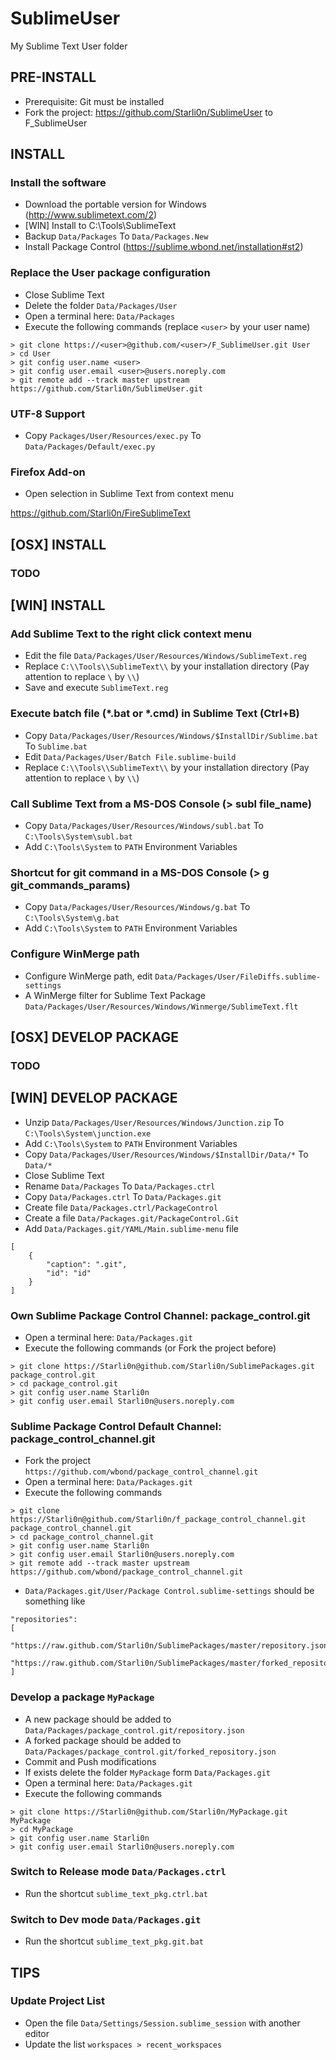 SublimeUser
===========

My Sublime Text User folder


PRE-INSTALL
-----------

- Prerequisite: Git must be installed
- Fork the project: https://github.com/Starli0n/SublimeUser to F_SublimeUser


INSTALL
-------

### Install the software
- Download the portable version for Windows (http://www.sublimetext.com/2)
- [WIN] Install to C:\Tools\SublimeText
- Backup `Data/Packages` To `Data/Packages.New`
- Install Package Control (https://sublime.wbond.net/installation#st2)

### Replace the User package configuration
- Close Sublime Text
- Delete the folder `Data/Packages/User`
- Open a terminal here: `Data/Packages`
- Execute the following commands (replace `<user>` by your user name)
```
> git clone https://<user>@github.com/<user>/F_SublimeUser.git User
> cd User
> git config user.name <user>
> git config user.email <user>@users.noreply.com
> git remote add --track master upstream https://github.com/Starli0n/SublimeUser.git
```

### UTF-8 Support
- Copy `Packages/User/Resources/exec.py` To `Data/Packages/Default/exec.py`

### Firefox Add-on
- Open selection in Sublime Text from context menu

https://github.com/Starli0n/FireSublimeText


[OSX] INSTALL
-------------

### TODO


[WIN] INSTALL
-------------

### Add Sublime Text to the right click context menu
- Edit the file `Data/Packages/User/Resources/Windows/SublimeText.reg`
- Replace `C:\\Tools\\SublimeText\\` by your installation directory (Pay attention to replace `\` by `\\`)
- Save and execute `SublimeText.reg`

### Execute batch file (*.bat or *.cmd) in Sublime Text (Ctrl+B)
- Copy `Data/Packages/User/Resources/Windows/$InstallDir/Sublime.bat` To `Sublime.bat`
- Edit `Data/Packages/User/Batch File.sublime-build`
- Replace `C:\\Tools\\SublimeText\\` by your installation directory (Pay attention to replace `\` by `\\`)

### Call Sublime Text from a MS-DOS Console (> subl file_name)
- Copy `Data/Packages/User/Resources/Windows/subl.bat` To `C:\Tools\System\subl.bat`
- Add `C:\Tools\System` to `PATH` Environment Variables

### Shortcut for git command in a MS-DOS Console (> g git_commands_params)
- Copy `Data/Packages/User/Resources/Windows/g.bat` To `C:\Tools\System\g.bat`
- Add `C:\Tools\System` to `PATH` Environment Variables

### Configure WinMerge path
- Configure WinMerge path, edit `Data/Packages/User/FileDiffs.sublime-settings`
- A WinMerge filter for Sublime Text Package `Data/Packages/User/Resources/Windows/Winmerge/SublimeText.flt`


[OSX] DEVELOP PACKAGE
---------------------

### TODO


[WIN] DEVELOP PACKAGE
---------------------

- Unzip `Data/Packages/User/Resources/Windows/Junction.zip` To `C:\Tools\System\junction.exe`
- Add `C:\Tools\System` to `PATH` Environment Variables
- Copy `Data/Packages/User/Resources/Windows/$InstallDir/Data/*` To `Data/*`
- Close Sublime Text
- Rename `Data/Packages` To `Data/Packages.ctrl`
- Copy `Data/Packages.ctrl` To `Data/Packages.git`
- Create file `Data/Packages.ctrl/PackageControl`
- Create a file `Data/Packages.git/PackageControl.Git`
- Add `Data/Packages.git/YAML/Main.sublime-menu` file
```
[
    {
        "caption": ".git",
        "id": "id"
    }
]
```

### Own Sublime Package Control Channel: package_control.git
- Open a terminal here: `Data/Packages.git`
- Execute the following commands (or Fork the project before)
```
> git clone https://Starli0n@github.com/Starli0n/SublimePackages.git package_control.git
> cd package_control.git
> git config user.name Starli0n
> git config user.email Starli0n@users.noreply.com
```

### Sublime Package Control Default Channel: package_control_channel.git
- Fork the project `https://github.com/wbond/package_control_channel.git`
- Open a terminal here: `Data/Packages.git`
- Execute the following commands
```
> git clone https://Starli0n@github.com/Starli0n/f_package_control_channel.git package_control_channel.git
> cd package_control_channel.git
> git config user.name Starli0n
> git config user.email Starli0n@users.noreply.com
> git remote add --track master upstream https://github.com/wbond/package_control_channel.git
```

- `Data/Packages.git/User/Package Control.sublime-settings` should be something like
```
"repositories":
[
	"https://raw.github.com/Starli0n/SublimePackages/master/repository.json",
	"https://raw.github.com/Starli0n/SublimePackages/master/forked_repository.json"
]
```

### Develop a package `MyPackage`
- A new package should be added to `Data/Packages/package_control.git/repository.json`
- A forked package should be added to `Data/Packages/package_control.git/forked_repository.json`
- Commit and Push modifications
- If exists delete the folder `MyPackage` form `Data/Packages.git`
- Open a terminal here: `Data/Packages.git`
- Execute the following commands
```
> git clone https://Starli0n@github.com/Starli0n/MyPackage.git MyPackage
> cd MyPackage
> git config user.name Starli0n
> git config user.email Starli0n@users.noreply.com
```

### Switch to Release mode `Data/Packages.ctrl`
- Run the shortcut `sublime_text_pkg.ctrl.bat`

### Switch to Dev mode `Data/Packages.git`
- Run the shortcut `sublime_text_pkg.git.bat`


TIPS
----

### Update Project List
- Open the file `Data/Settings/Session.sublime_session` with another editor
- Update the list `workspaces > recent_workspaces`
